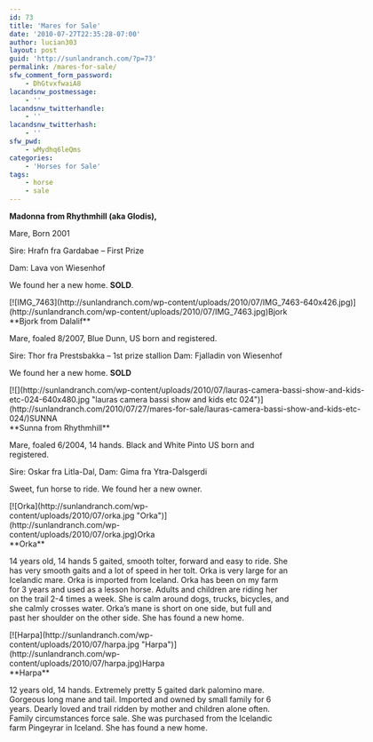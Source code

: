 ```yaml
---
id: 73
title: 'Mares for Sale'
date: '2010-07-27T22:35:28-07:00'
author: lucian303
layout: post
guid: 'http://sunlandranch.com/?p=73'
permalink: /mares-for-sale/
sfw_comment_form_password:
    - DhGtvxfwaiA8
lacandsnw_postmessage:
    - ''
lacandsnw_twitterhandle:
    - ''
lacandsnw_twitterhash:
    - ''
sfw_pwd:
    - wMydhq6leQms
categories:
    - 'Horses for Sale'
tags:
    - horse
    - sale
---
```


**Madonna from Rhythmhill (aka Glodis),**

Mare, Born 2001

Sire: Hrafn fra Gardabae – First Prize

Dam: Lava von Wiesenhof

We found her a new home. **SOLD**.

<div class="wp-caption alignnone" id="attachment_825" style="width: 650px">[![IMG_7463](http://sunlandranch.com/wp-content/uploads/2010/07/IMG_7463-640x426.jpg)](http://sunlandranch.com/wp-content/uploads/2010/07/IMG_7463.jpg)Bjork

</div>**Bjork from Dalalif**

Mare, foaled 8/2007, Blue Dunn, US born and registered.

Sire: Thor fra Prestsbakka – 1st prize stallion Dam: Fjalladin von Wiesenhof

We found her a new home. **SOLD**

<div class="wp-caption alignnone" id="attachment_591" style="width: 650px">[![](http://sunlandranch.com/wp-content/uploads/2010/07/lauras-camera-bassi-show-and-kids-etc-024-640x480.jpg "lauras camera bassi show and kids etc 024")](http://sunlandranch.com/2010/07/27/mares-for-sale/lauras-camera-bassi-show-and-kids-etc-024/)SUNNA

</div>**Sunna from Rhythmhill**

Mare, foaled 6/2004, 14 hands. Black and White Pinto US born and registered.

Sire: Oskar fra Litla-Dal, Dam: Gima fra Ytra-Dalsgerdi

Sweet, fun horse to ride. We found her a new owner.

<div class="wp-caption alignnone" id="attachment_74" style="width: 289px">[![Orka](http://sunlandranch.com/wp-content/uploads/2010/07/orka.jpg "Orka")](http://sunlandranch.com/wp-content/uploads/2010/07/orka.jpg)Orka

</div>**Orka**

14 years old, 14 hands 5 gaited, smooth tolter, forward and easy to ride. She has very smooth gaits and a lot of speed in her tolt. Orka is very large for an Icelandic mare. Orka is imported from Iceland. Orka has been on my farm for 3 years and used as a lesson horse. Adults and children are riding her on the trail 2-4 times a week. She is calm around dogs, trucks, bicycles, and she calmly crosses water. Orka’s mane is short on one side, but full and past her shoulder on the other side. She has found a new home.

<div class="wp-caption alignnone" id="attachment_75" style="width: 320px">[![Harpa](http://sunlandranch.com/wp-content/uploads/2010/07/harpa.jpg "Harpa")](http://sunlandranch.com/wp-content/uploads/2010/07/harpa.jpg)Harpa

</div>**Harpa**

12 years old, 14 hands. Extremely pretty 5 gaited dark palomino mare. Gorgeous long mane and tail. Imported and owned by small family for 6 years. Dearly loved and trail ridden by mother and children alone often. Family circumstances force sale. She was purchased from the Icelandic farm Pingeyrar in Iceland. She has found a new home.
